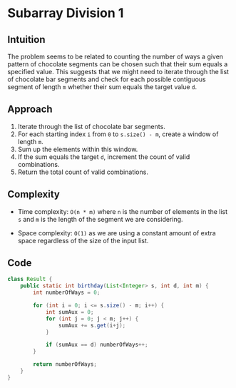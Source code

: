 # Subarray Division 1

## Intuition

The problem seems to be related to counting the number of ways a given pattern of chocolate segments can be chosen such that their sum equals a specified value. This suggests that we might need to iterate through the list of chocolate bar segments and check for each possible contiguous segment of length `m` whether their sum equals the target value `d`.

## Approach

1. Iterate through the list of chocolate bar segments.
2. For each starting index `i` from `0` to `s.size() - m`, create a window of length `m`.
3. Sum up the elements within this window.
4. If the sum equals the target `d`, increment the count of valid combinations.
5. Return the total count of valid combinations.

## Complexity

- Time complexity: `O(n * m)` where `n` is the number of elements in the list `s` and `m` is the length of the segment we are considering.

- Space complexity: `O(1)` as we are using a constant amount of extra space regardless of the size of the input list.

## Code

```java
class Result {
    public static int birthday(List<Integer> s, int d, int m) {
        int numberOfWays = 0;

        for (int i = 0; i <= s.size() - m; i++) {
            int sumAux = 0;
            for (int j = 0; j < m; j++) {
                sumAux += s.get(i+j);
            }

            if (sumAux == d) numberOfWays++;
        }

        return numberOfWays;
    }
}
```

